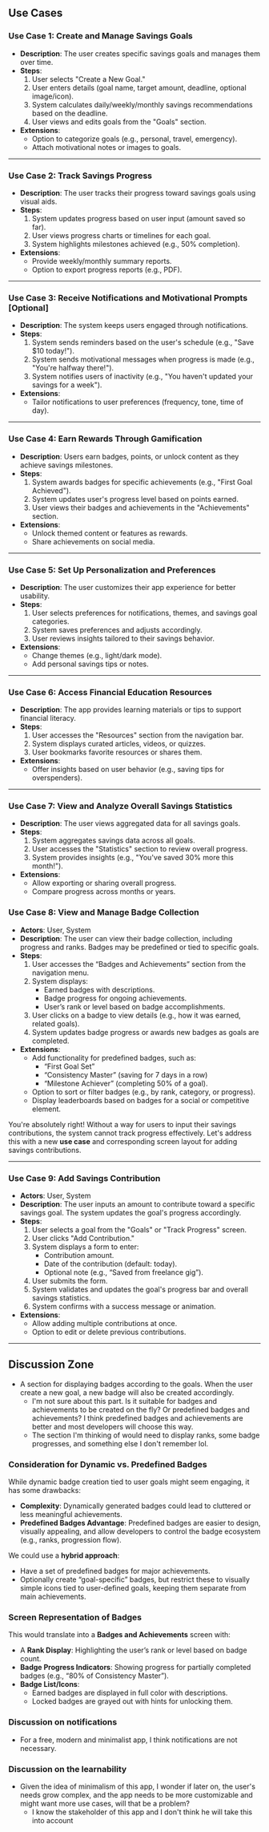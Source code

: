 ## Use Cases

### **Use Case 1: Create and Manage Savings Goals**
- **Description**: The user creates specific savings goals and manages them over time.
- **Steps**:
  1. User selects "Create a New Goal."
  2. User enters details (goal name, target amount, deadline, optional image/icon).
  3. System calculates daily/weekly/monthly savings recommendations based on the deadline.
  4. User views and edits goals from the "Goals" section.
- **Extensions**:
  - Option to categorize goals (e.g., personal, travel, emergency).
  - Attach motivational notes or images to goals.

---

### **Use Case 2: Track Savings Progress**
- **Description**: The user tracks their progress toward savings goals using visual aids.
- **Steps**:
  1. System updates progress based on user input (amount saved so far).
  2. User views progress charts or timelines for each goal.
  3. System highlights milestones achieved (e.g., 50% completion).
- **Extensions**:
  - Provide weekly/monthly summary reports.
  - Option to export progress reports (e.g., PDF).

---

### **Use Case 3: Receive Notifications and Motivational Prompts** [Optional]
- **Description**: The system keeps users engaged through notifications.
- **Steps**:
  1. System sends reminders based on the user's schedule (e.g., "Save $10 today!").
  2. System sends motivational messages when progress is made (e.g., "You're halfway there!").
  3. System notifies users of inactivity (e.g., "You haven't updated your savings for a week").
- **Extensions**:
  - Tailor notifications to user preferences (frequency, tone, time of day).

---

### **Use Case 4: Earn Rewards Through Gamification**
- **Description**: Users earn badges, points, or unlock content as they achieve savings milestones.
- **Steps**:
  1. System awards badges for specific achievements (e.g., "First Goal Achieved").
  2. System updates user's progress level based on points earned.
  3. User views their badges and achievements in the "Achievements" section.
- **Extensions**:
  - Unlock themed content or features as rewards.
  - Share achievements on social media.

---

### **Use Case 5: Set Up Personalization and Preferences**
- **Description**: The user customizes their app experience for better usability.
- **Steps**:
  1. User selects preferences for notifications, themes, and savings goal categories.
  2. System saves preferences and adjusts accordingly.
  3. User reviews insights tailored to their savings behavior.
- **Extensions**:
  - Change themes (e.g., light/dark mode).
  - Add personal savings tips or notes.

---

### **Use Case 6: Access Financial Education Resources**
- **Description**: The app provides learning materials or tips to support financial literacy.
- **Steps**:
  1. User accesses the "Resources" section from the navigation bar.
  2. System displays curated articles, videos, or quizzes.
  3. User bookmarks favorite resources or shares them.
- **Extensions**:
  - Offer insights based on user behavior (e.g., saving tips for overspenders).

---

### **Use Case 7: View and Analyze Overall Savings Statistics**
- **Description**: The user views aggregated data for all savings goals.
- **Steps**:
  1. System aggregates savings data across all goals.
  2. User accesses the "Statistics" section to review overall progress.
  3. System provides insights (e.g., "You've saved 30% more this month!").
- **Extensions**:
  - Allow exporting or sharing overall progress.
  - Compare progress across months or years.

### **Use Case 8: View and Manage Badge Collection**
- **Actors**: User, System
- **Description**: The user can view their badge collection, including progress and ranks. Badges may be predefined or tied to specific goals.
- **Steps**:
  1. User accesses the “Badges and Achievements” section from the navigation menu.
  2. System displays:
     - Earned badges with descriptions.
     - Badge progress for ongoing achievements.
     - User’s rank or level based on badge accomplishments.
  3. User clicks on a badge to view details (e.g., how it was earned, related goals).
  4. System updates badge progress or awards new badges as goals are completed.
- **Extensions**:
  - Add functionality for predefined badges, such as:
    - “First Goal Set”
    - “Consistency Master” (saving for 7 days in a row)
    - “Milestone Achiever” (completing 50% of a goal).
  - Option to sort or filter badges (e.g., by rank, category, or progress).
  - Display leaderboards based on badges for a social or competitive element.

You're absolutely right! Without a way for users to input their savings contributions, the system cannot track progress effectively. Let's address this with a new **use case** and corresponding screen layout for adding savings contributions.

---

### **Use Case 9: Add Savings Contribution**
- **Actors**: User, System
- **Description**: The user inputs an amount to contribute toward a specific savings goal. The system updates the goal's progress accordingly.
- **Steps**:
  1. User selects a goal from the "Goals" or "Track Progress" screen.
  2. User clicks "Add Contribution."
  3. System displays a form to enter:
     - Contribution amount.
     - Date of the contribution (default: today).
     - Optional note (e.g., “Saved from freelance gig”).
  4. User submits the form.
  5. System validates and updates the goal's progress bar and overall savings statistics.
  6. System confirms with a success message or animation.
- **Extensions**:
  - Allow adding multiple contributions at once.
  - Option to edit or delete previous contributions.

---

## Discussion Zone

- A section for displaying badges according to the goals. When the user create a new goal, a new badge will also be created accordingly.
    - I'm not sure about this part. Is it suitable for badges and achievements to be created on the fly? Or predefined badges and achievements? I think predefined badges and achievements are better and most developers will choose this way.
    - The section I'm thinking of would need to display ranks, some badge progresses, and something else I don't remember lol.

### Consideration for **Dynamic vs. Predefined Badges**
While dynamic badge creation tied to user goals might seem engaging, it has some drawbacks:
- **Complexity**: Dynamically generated badges could lead to cluttered or less meaningful achievements.
- **Predefined Badges Advantage**: Predefined badges are easier to design, visually appealing, and allow developers to control the badge ecosystem (e.g., ranks, progression flow).

We could use a **hybrid approach**:
- Have a set of predefined badges for major achievements.
- Optionally create “goal-specific” badges, but restrict these to visually simple icons tied to user-defined goals, keeping them separate from main achievements.

### Screen Representation of Badges
This would translate into a **Badges and Achievements** screen with:
- A **Rank Display**: Highlighting the user’s rank or level based on badge count.
- **Badge Progress Indicators**: Showing progress for partially completed badges (e.g., “80% of Consistency Master”).
- **Badge List/Icons**:
  - Earned badges are displayed in full color with descriptions.
  - Locked badges are grayed out with hints for unlocking them.

### Discussion on notifications

- For a free, modern and minimalist app, I think notifications are not necessary.

### Discussion on the learnability

- Given the idea of minimalism of this app, I wonder if later on, the user's needs grow complex, and the app needs to be more customizable and might want more use cases, will that be a problem?
  - I know the stakeholder of this app and I don't think he will take this into account

